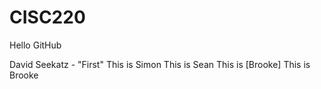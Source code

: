 # CISC220

Hello GitHub

David Seekatz - "First"
This is Simon
This is Sean
This is [Brooke]
This is Brooke

